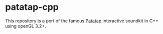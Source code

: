 # patatap-cpp

This repository is a port of the famous [Patatap](https://patatap.com/) interactive soundkit in C++ using openGL 3.2+.
